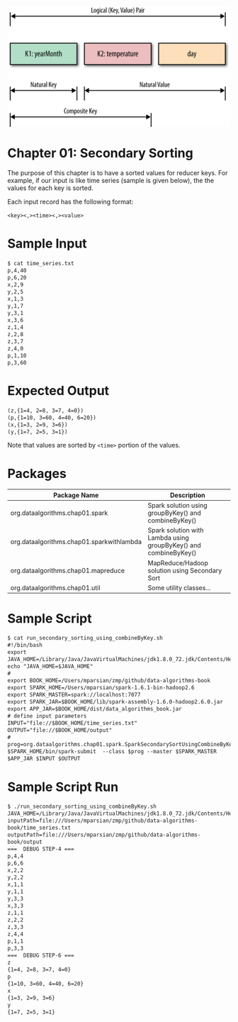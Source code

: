 ![Secondary Sorting](./secondary_sorting.png)


Chapter 01: Secondary Sorting
==========
The purpose of this chapter is to have a sorted values
for reducer keys.  For example, if our input is like
time series (sample is given below), the the values for
each key is sorted.


Each input record has the following format:

````
<key><,><time><,><value>
````

Sample Input
============
````
$ cat time_series.txt
p,4,40
p,6,20
x,2,9
y,2,5
x,1,3
y,1,7
y,3,1
x,3,6
z,1,4
z,2,8
z,3,7
z,4,0
p,1,10
p,3,60
````

Expected Output
===============
````
(z,{1=4, 2=8, 3=7, 4=0})
(p,{1=10, 3=60, 4=40, 6=20})
(x,{1=3, 2=9, 3=6})
(y,{1=7, 2=5, 3=1})
````

Note that values are sorted by ````<time>```` portion of the values.

Packages
========

Package Name                              | Description |
----------------------------------------- | ----------------------------------------------------------------- |
org.dataalgorithms.chap01.spark           | Spark solution using groupByKey() and combineByKey()              |
org.dataalgorithms.chap01.sparkwithlambda | Spark solution with Lambda using groupByKey() and combineByKey()  |
org.dataalgorithms.chap01.mapreduce       | MapReduce/Hadoop solution using Secondary Sort                    |
org.dataalgorithms.chap01.util            | Some utility classes...                                           |

Sample Script
=============
````
$ cat run_secondary_sorting_using_combineByKey.sh
#!/bin/bash
export JAVA_HOME=/Library/Java/JavaVirtualMachines/jdk1.8.0_72.jdk/Contents/Home/
echo "JAVA_HOME=$JAVA_HOME"
#
export BOOK_HOME=/Users/mparsian/zmp/github/data-algorithms-book
export SPARK_HOME=/Users/mparsian/spark-1.6.1-bin-hadoop2.6
export SPARK_MASTER=spark://localhost:7077
export SPARK_JAR=$BOOK_HOME/lib/spark-assembly-1.6.0-hadoop2.6.0.jar
export APP_JAR=$BOOK_HOME/dist/data_algorithms_book.jar
# define input parameters
INPUT="file://$BOOK_HOME/time_series.txt"
OUTPUT="file://$BOOK_HOME/output"
#
prog=org.dataalgorithms.chap01.spark.SparkSecondarySortUsingCombineByKey
$SPARK_HOME/bin/spark-submit  --class $prog --master $SPARK_MASTER $APP_JAR $INPUT $OUTPUT
````

Sample Script Run
=================
````
$ ./run_secondary_sorting_using_combineByKey.sh
JAVA_HOME=/Library/Java/JavaVirtualMachines/jdk1.8.0_72.jdk/Contents/Home/
inputPath=file:///Users/mparsian/zmp/github/data-algorithms-book/time_series.txt
outputPath=file:///Users/mparsian/zmp/github/data-algorithms-book/output
===  DEBUG STEP-4 ===
p,4,4
p,6,6
x,2,2
y,2,2
x,1,1
y,1,1
y,3,3
x,3,3
z,1,1
z,2,2
z,3,3
z,4,4
p,1,1
p,3,3
===  DEBUG STEP-6 ===
z
{1=4, 2=8, 3=7, 4=0}
p
{1=10, 3=60, 4=40, 6=20}
x
{1=3, 2=9, 3=6}
y
{1=7, 2=5, 3=1}
````